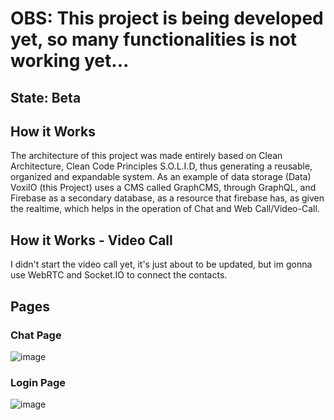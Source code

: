 # OBS: This project is being developed yet, so many functionalities is not working yet...
## State: Beta

## How it Works
The architecture of this project was made entirely based on Clean Architecture, Clean Code Principles S.O.L.I.D, thus generating a reusable, organized and expandable system. As an example of data storage (Data) VoxiIO (this Project) uses a CMS called GraphCMS, through GraphQL, and Firebase as a secondary database, as a resource that firebase has, as given the realtime, which helps in the operation of Chat and Web Call/Video-Call.

## How it Works - Video Call
I didn't start the video call yet, it's just about to be updated, but im gonna use WebRTC and Socket.IO to connect the contacts.

## Pages

### Chat Page
![image](https://user-images.githubusercontent.com/77082955/181615076-1a061778-c814-40fa-a07e-7258e58eb0c0.png)

### Login Page
![image](https://user-images.githubusercontent.com/77082955/181615181-5b25784a-9fb0-4fe2-b735-005d47f91329.png)

